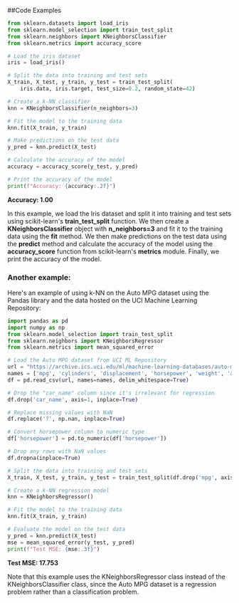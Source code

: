 ##Code Examples

```python 
from sklearn.datasets import load_iris
from sklearn.model_selection import train_test_split
from sklearn.neighbors import KNeighborsClassifier
from sklearn.metrics import accuracy_score

# Load the iris dataset
iris = load_iris()

# Split the data into training and test sets
X_train, X_test, y_train, y_test = train_test_split(
    iris.data, iris.target, test_size=0.2, random_state=42)

# Create a k-NN classifier
knn = KNeighborsClassifier(n_neighbors=3)

# Fit the model to the training data
knn.fit(X_train, y_train)

# Make predictions on the test data
y_pred = knn.predict(X_test)

# Calculate the accuracy of the model
accuracy = accuracy_score(y_test, y_pred)

# Print the accuracy of the model
print(f"Accuracy: {accuracy:.2f}")
```

**Accuracy: 1.00**

In this example, we load the Iris dataset and split it into training and test sets using scikit-learn's **train_test_split** function. We then create a **KNeighborsClassifier** object with **n_neighbors=3** and fit it to the training data using the **fit** method. We then make predictions on the test data using the **predict** method and calculate the accuracy of the model using the **accuracy_score** function from scikit-learn's **metrics** module. Finally, we print the accuracy of the model.


### Another example:

Here's an example of using k-NN on the Auto MPG dataset using the Pandas library and the data hosted on the UCI Machine Learning Repository:

```python 
import pandas as pd
import numpy as np
from sklearn.model_selection import train_test_split
from sklearn.neighbors import KNeighborsRegressor
from sklearn.metrics import mean_squared_error

# Load the Auto MPG dataset from UCI ML Repository
url = "https://archive.ics.uci.edu/ml/machine-learning-databases/auto-mpg/auto-mpg.data"
names = ['mpg', 'cylinders', 'displacement', 'horsepower', 'weight', 'acceleration', 'model_year', 'origin', 'car_name']
df = pd.read_csv(url, names=names, delim_whitespace=True)

# Drop the "car_name" column since it's irrelevant for regression
df.drop('car_name', axis=1, inplace=True)

# Replace missing values with NaN
df.replace('?', np.nan, inplace=True)

# Convert horsepower column to numeric type
df['horsepower'] = pd.to_numeric(df['horsepower'])

# Drop any rows with NaN values
df.dropna(inplace=True)

# Split the data into training and test sets
X_train, X_test, y_train, y_test = train_test_split(df.drop('mpg', axis=1), df['mpg'], test_size=0.2, random_state=42)

# Create a k-NN regression model
knn = KNeighborsRegressor()

# Fit the model to the training data
knn.fit(X_train, y_train)

# Evaluate the model on the test data
y_pred = knn.predict(X_test)
mse = mean_squared_error(y_test, y_pred)
print(f"Test MSE: {mse:.3f}")
```

**Test MSE: 17.753**

Note that this example uses the KNeighborsRegressor class instead of the KNeighborsClassifier class, since the Auto MPG dataset is a regression problem rather than a classification problem. 
